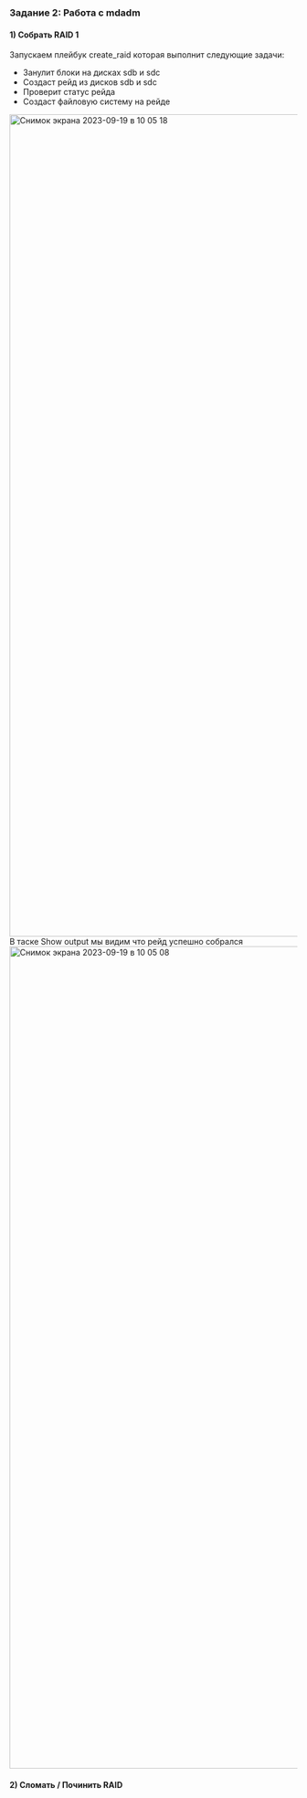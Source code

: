 ### Задание 2: Работа с mdadm

#### 1) Cобрать RAID 1
Запускаем плейбук create_raid которая выполнит следующие задачи:
- Занулит блоки на дисках sdb и sdc
- Создаст рейд из дисков sdb и sdc
- Проверит статус рейда 
- Создаст файловую систему на рейде
<img width="1440" alt="Снимок экрана 2023-09-19 в 10 05 18" src="https://github.com/Egor-Ozhmegoff/AdministratorLinux.Professional/assets/71369321/d468989e-f944-40f3-9dfb-9ffbbeed796a">
В таске Show output мы видим что рейд успешно собрался
<img width="1440" alt="Снимок экрана 2023-09-19 в 10 05 08" src="https://github.com/Egor-Ozhmegoff/AdministratorLinux.Professional/assets/71369321/a07bcd75-576e-4544-bdda-8a847fab4018">

#### 2) Сломать / Починить RAID